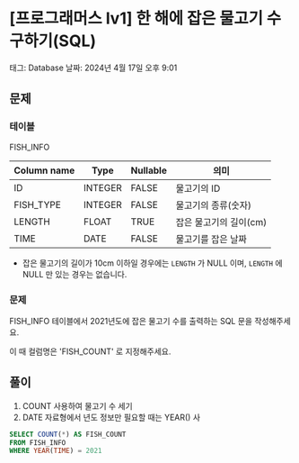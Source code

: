 # [프로그래머스 lv1] 한 해에 잡은 물고기 수 구하기(SQL)

태그: Database
날짜: 2024년 4월 17일 오후 9:01

## 문제

[](https://school.programmers.co.kr/learn/courses/30/lessons/298516)

### 테이블

FISH_INFO

| Column name | Type | Nullable | 의미 |
| --- | --- | --- | --- |
| ID | INTEGER | FALSE | 물고기의 ID |
| FISH_TYPE | INTEGER | FALSE | 물고기의 종류(숫자) |
| LENGTH | FLOAT | TRUE | 잡은 물고기의 길이(cm) |
| TIME | DATE | FALSE | 물고기를 잡은 날짜 |
- 잡은 물고기의 길이가 10cm 이하일 경우에는 `LENGTH` 가 NULL 이며, `LENGTH` 에 NULL 만 있는 경우는 없습니다.

### 문제

FISH_INFO 테이블에서 2021년도에 잡은 물고기 수를 출력하는 SQL 문을 작성해주세요.

이 때 컬럼명은 'FISH_COUNT' 로 지정해주세요.

## 풀이

1. COUNT 사용하여 물고기 수 세기
2. DATE 자료형에서 년도 정보만 필요할 때는 YEAR() 사

```sql
SELECT COUNT(*) AS FISH_COUNT 
FROM FISH_INFO
WHERE YEAR(TIME) = 2021
```
